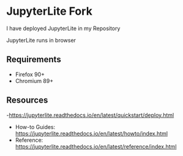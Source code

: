 # JupyterLite Fork
I have deployed JupyterLite in my Repository

JupyterLite runs in browser

## Requirements

- Firefox 90+
- Chromium 89+

## Resources
-https://jupyterlite.readthedocs.io/en/latest/quickstart/deploy.html
- How-to Guides: https://jupyterlite.readthedocs.io/en/latest/howto/index.html
- Reference: https://jupyterlite.readthedocs.io/en/latest/reference/index.html
